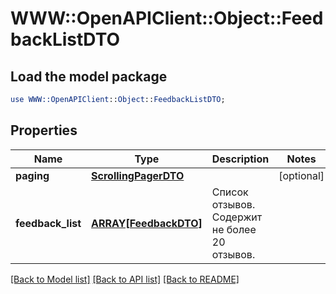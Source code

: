 # WWW::OpenAPIClient::Object::FeedbackListDTO

## Load the model package
```perl
use WWW::OpenAPIClient::Object::FeedbackListDTO;
```

## Properties
Name | Type | Description | Notes
------------ | ------------- | ------------- | -------------
**paging** | [**ScrollingPagerDTO**](ScrollingPagerDTO.md) |  | [optional] 
**feedback_list** | [**ARRAY[FeedbackDTO]**](FeedbackDTO.md) | Список отзывов.  Содержит не более 20 отзывов.  | 

[[Back to Model list]](../README.md#documentation-for-models) [[Back to API list]](../README.md#documentation-for-api-endpoints) [[Back to README]](../README.md)


